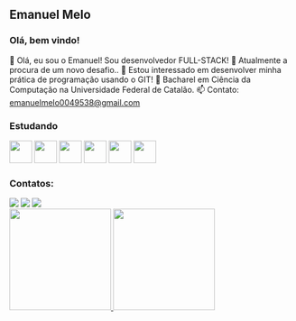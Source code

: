 ## Emanuel Melo
### Olá, bem vindo! 

👋 Olá, eu sou o Emanuel! Sou desenvolvedor FULL-STACK!
🔭 Atualmente a procura de um novo desafio..
👀 Estou interessado em desenvolver minha prática de programação usando o GIT!
💞️ Bacharel em Ciência da Computação na Universidade Federal de Catalão.
📫 Contato: emanuelmelo0049538@gmail.com


### Estudando
<img src="https://cdn.jsdelivr.net/gh/devicons/devicon/icons/react/react-original.svg" width="40" height="40"/>  <img src="https://cdn.jsdelivr.net/gh/devicons/devicon/icons/linux/linux-original.svg" width="40" height="40"/> <img src="https://cdn.jsdelivr.net/gh/devicons/devicon/icons/javascript/javascript-original.svg" width="40" height="40" /> <img src="https://cdn.jsdelivr.net/gh/devicons/devicon/icons/typescript/typescript-original.svg" width="40" height="40"/> <img src="https://cdn.jsdelivr.net/gh/devicons/devicon/icons/python/python-original.svg" width="40" height="40"/> <img src="https://cdn.jsdelivr.net/gh/devicons/devicon/icons/java/java-original.svg" width="40" height="40" />

### Contatos:

<div>
<a href="https://instagram.com/emanuellresende" target="_blank"><img src="https://img.shields.io/badge/-Instagram-%23E4405F?style=for-the-badge&logo=instagram&logoColor=white" target="_blank"></a>
<a href = "mailto:emanuelmelo0049538@gmail.com"><img src="https://img.shields.io/badge/Gmail-D14836?style=for-the-badge&logo=gmail&logoColor=white" target="_blank"></a>
<a href="https://www.linkedin.com/in/emanuel-melo-665487236" target="_blank"><img src="https://img.shields.io/badge/-LinkedIn-%230077B5?style=for-the-badge&logo=linkedin&logoColor=white" target="_blank"></a>   
</div>

<div>
<a href="https://github.com/emanuellresende">
<img height="180em" src="https://github-readme-stats.vercel.app/api/top-langs/?username=emanuellresende&layout=compact&langs_count=7&theme=dracula"/>
<img height="180em" src="https://github-readme-stats.vercel.app/api?username=emanuellresende&show_icons=true&theme=dracula&include_all_commits=true&count_private=true"/>
</div>



